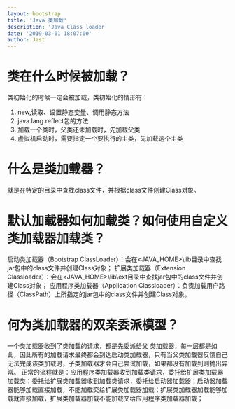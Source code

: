 ```yaml
---
layout: bootstrap
title: 'Java 类加载'
description: 'Java Class loader'
date: '2019-03-01 18:07:00'
author: Jast
---
```

# 类在什么时候被加载？
类初始化的时候一定会被加载，类初始化的情形有：  
1. new,读取、设置静态变量、调用静态方法
2. java.lang.reflect包的方法
3. 加载一个类时，父类还未加载时，先加载父类
4. 虚拟机启动时，需要指定一个要执行的主类，先加载这个主类


# 什么是类加载器？
就是在特定的目录中查找class文件，并根据class文件创建Class对象。

# 默认加载器如何加载类？如何使用自定义类加载器加载类？
启动类加载器（Bootstrap ClassLoader）：会在<JAVA_HOME>\lib目录中查找jar包中的class文件并创建Class对象；
扩展类加载器（Extension Classloader）：会在<JAVA_HOME>\lib\ext目录中查找jar包中的class文件并创建Class对象；
应用程序类加载器（Application Classloader）：负责加载用户路径（ClassPath）上所指定的jar包中的class文件并创建Class对象。

# 何为类加载器的双亲委派模型？
一个类加载器收到了类加载的请求，都是先委派给父 类加载器，每一层都是如此，因此所有的加载请求最终都会到达启动类加载器，只有当父类加载器反馈自己无法完成该类加载时，子类加载器才会自己尝试加载，如果都没有加载到则抛出异常。
正常的流程就是：应用程序类加载器收到加载类请求，委托给扩展类加载器加载类；委托给扩展类加载器收到加载类请求，委托给启动器加载器；启动器加载器能够加载直接加载，不能加载交给扩展类加载器加载；扩展类加载器加载能够加载就直接加载，扩展类加载器加载不能加载交给应用程序类加载器加载；